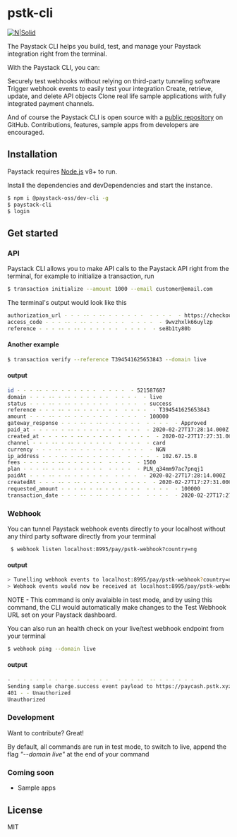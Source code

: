 # pstk-cli

[![N|Solid](https://res.cloudinary.com/drps6uoe4/image/upload/c_scale,w_200/v1584835701/Paystack-CeruleanBlue-StackBlue-HL_2_neik7g.png)](https://paystack.com)

The Paystack CLI helps you build, test, and manage your Paystack integration right from the terminal.

With the Paystack CLI, you can:

Securely test webhooks without relying on third-party tunneling software
Trigger webhook events to easily test your integration
Create, retrieve, update, and delete API objects
Clone real life sample applications with fully integrated payment channels.


And of course the Paystack CLI is open source with a [public repository](https://github.com/lukman-paystack/paystack-cli)
 on GitHub. Contributions, features, sample apps from developers are encouraged.

## Installation

Paystack requires [Node.js](https://nodejs.org/) v8+ to run.

Install the dependencies and devDependencies and start the instance.

```sh
$ npm i @paystack-oss/dev-cli -g
$ paystack-cli
$ login
```


## Get started

### API

Paystack CLI allows you to make API calls to the Paystack API right from the terminal, for example to initialize a transaction, run 

```sh
$ transaction initialize --amount 1000 --email customer@email.com
```
The terminal's output would look like this 

```sh
authorization_url - - - -- - -- - - - - - -  - - - -  - https://checkout.paystack.com/9wvzhxlk66uylzp
access_code - - - -- - -- - - - - - -  - - - -  - 9wvzhxlk66uylzp
reference - - - -- - -- - - - - - -  - - - -  - se8b1ty80b
```

#### Another example

```sh
$ transaction verify --reference T394541625653843 --domain live
```

#### output
```sh
id - - - -- - -- - - - - - -  - - - -  - 521587687
domain - - - -- - -- - - - - - -  - - - -  - live
status - - - -- - -- - - - - - -  - - - -  - success
reference - - - -- - -- - - - - - -  - - - -  - T394541625653843
amount - - - -- - -- - - - - - -  - - - -  - 100000
gateway_response - - - -- - -- - - - - - -  - - - -  - Approved
paid_at - - - -- - -- - - - - - -  - - - -  - 2020-02-27T17:28:14.000Z
created_at - - - -- - -- - - - - - -  - - - -  - 2020-02-27T17:27:31.000Z
channel - - - -- - -- - - - - - -  - - - -  - card
currency - - - -- - -- - - - - - -  - - - -  - NGN
ip_address - - - -- - -- - - - - - -  - - - -  - 102.67.15.8
fees - - - -- - -- - - - - - -  - - - -  - 1500
plan - - - -- - -- - - - - - -  - - - -  - PLN_q34mm97ac7pnqj1
paidAt - - - -- - -- - - - - - -  - - - -  - 2020-02-27T17:28:14.000Z
createdAt - - - -- - -- - - - - - -  - - - -  - 2020-02-27T17:27:31.000Z
requested_amount - - - -- - -- - - - - - -  - - - -  - 100000
transaction_date - - - -- - -- - - - - - -  - - - -  - 2020-02-27T17:27:31.000Z

```


### Webhook
You can tunnel Paystack webhook events directly to your localhost without any third party software directly from your terminal

```
 $ webhook listen localhost:8995/pay/pstk-webhook?country=ng
```

#### output

```sh
> Tunelling webhook events to localhost:8995/pay/pstk-webhook?country=ng
> Webhook events would now be received at localhost:8995/pay/pstk-webhook?country=ng
```
NOTE - This command is only avalaible in test mode, and by using this command, the CLI would automatically make changes to the Test Webhook URL set on your Paystack dashboard.

You can also run an health check on your live/test webhook endpoint from your terminal

```sh
$ webhook ping --domain live
```

#### output
```sh
-  - - - - - - -  - - -  - - - -   - - - --  -- - - - - - - 
Sending sample charge.success event payload to https://paycash.pstk.xyz/pay/pstk-webhook?country=ng
401 - - Unauthorized
Unauthorized

```

### Development

Want to contribute? Great!


By default, all commands are run in test mode, to switch to live, append the flag *"--domain live"* at the end of your command


### Coming soon

 - Sample apps

License
----

MIT


